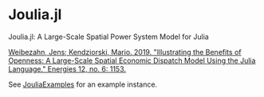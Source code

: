 # Joulia.jl

Joulia.jl: A Large-Scale Spatial Power System Model for Julia

[Weibezahn, Jens; Kendziorski, Mario. 2019. "Illustrating the Benefits of Openness: A Large-Scale Spatial Economic Dispatch Model Using the Julia Language." Energies 12, no. 6: 1153.](https://doi.org/10.3390/en12061153)

See [JouliaExamples](https://github.com/JuliaEnergy/JouliaExamples) for an example instance.
